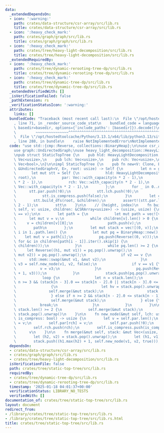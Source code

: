 ```yaml
---
data:
  _extendedDependsOn:
  - icon: ':warning:'
    path: crates/data-structure/csr-array/src/lib.rs
    title: crates/data-structure/csr-array/src/lib.rs
  - icon: ':heavy_check_mark:'
    path: crates/graph/graph/src/lib.rs
    title: crates/graph/graph/src/lib.rs
  - icon: ':heavy_check_mark:'
    path: crates/tree/heavy-light-decomposition/src/lib.rs
    title: crates/tree/heavy-light-decomposition/src/lib.rs
  _extendedRequiredBy:
  - icon: ':heavy_check_mark:'
    path: crates/tree/dynamic-rerooting-tree-dp/src/lib.rs
    title: crates/tree/dynamic-rerooting-tree-dp/src/lib.rs
  - icon: ':heavy_check_mark:'
    path: crates/tree/dynamic-tree-dp/src/lib.rs
    title: crates/tree/dynamic-tree-dp/src/lib.rs
  _extendedVerifiedWith: []
  _isVerificationFailed: false
  _pathExtension: rs
  _verificationStatusIcon: ':warning:'
  attributes:
    links: []
  bundledCode: "Traceback (most recent call last):\n  File \"/opt/hostedtoolcache/Python/3.13.1/x64/lib/python3.13/site-packages/onlinejudge_verify/documentation/build.py\"\
    , line 71, in _render_source_code_stat\n    bundled_code = language.bundle(stat.path,\
    \ basedir=basedir, options={'include_paths': [basedir]}).decode()\n          \
    \         ~~~~~~~~~~~~~~~^^^^^^^^^^^^^^^^^^^^^^^^^^^^^^^^^^^^^^^^^^^^^^^^^^^^^^^^^^^^^^^^^^\n\
    \  File \"/opt/hostedtoolcache/Python/3.13.1/x64/lib/python3.13/site-packages/onlinejudge_verify/languages/rust.py\"\
    , line 288, in bundle\n    raise NotImplementedError\nNotImplementedError\n"
  code: "use std::{cmp::Reverse, collections::BinaryHeap};\n\nuse csr_array::CSRArray;\n\
    use graph::UndirectedGraph;\nuse heavy_light_decomposition::HeavyLightDecomposition;\n\
    \npub struct StaticTopTree {\n    pub hld: HeavyLightDecomposition,\n    pub par:\
    \ Vec<usize>,\n    pub lch: Vec<usize>,\n    pub rch: Vec<usize>,\n    pub is_compress:\
    \ Vec<bool>,\n}\n\nimpl StaticTopTree {\n    pub fn new<V: Clone, E: Clone>(g:\
    \ &UndirectedGraph<V, E>, root: usize) -> Self {\n        let n = g.len();\n \
    \       let mut stt = Self {\n            hld: HeavyLightDecomposition::new(g,\
    \ root),\n            par: Vec::with_capacity(n * 2 - 1),\n            lch: Vec::with_capacity(n\
    \ * 2 - 1),\n            rch: Vec::with_capacity(n * 2 - 1),\n            is_compress:\
    \ Vec::with_capacity(n * 2 - 1),\n        };\n        for _ in 0..n {\n      \
    \      stt.par.push(!0);\n            stt.lch.push(!0);\n            stt.rch.push(!0);\n\
    \            stt.is_compress.push(false);\n        }\n        let children = stt.hld.children();\n\
    \        stt.build_dfs(root, &children);\n        assert!(stt.par.len() == n *\
    \ 2 - 1);\n        stt\n    }\n\n    // (height, index)\n    fn build_dfs(&mut\
    \ self, v: usize, children: &CSRArray<usize>) -> (usize, usize) {\n        assert!(self.hld.leader(v)\
    \ == v);\n\n        let path = {\n            let mut path = vec![v];\n      \
    \      let mut v = v;\n            while children[v].len() > 0 {\n           \
    \     v = children[v][0];\n                path.push(v);\n            }\n    \
    \        path\n        };\n        let mut stack = vec![(0, v)];\n        for\
    \ i in 1..path.len() {\n            let mut pq = BinaryHeap::new();\n        \
    \    let mut v = path[i];\n            pq.push(Reverse((0, v)));\n           \
    \ for &c in children[path[i - 1]].iter().skip(1) {\n                pq.push(Reverse(self.build_dfs(c,\
    \ children)));\n            }\n            while pq.len() >= 2 {\n           \
    \     let Reverse((h1, mut v1)) = pq.pop().unwrap();\n                let Reverse((h2,\
    \ mut v2)) = pq.pop().unwrap();\n                if v2 == v {\n              \
    \      std::mem::swap(&mut v1, &mut v2);\n                }\n                let\
    \ v3 = self.new_node(v1, v2, false);\n                if v == v1 {\n         \
    \           v = v3;\n                }\n                pq.push(Reverse((h1.max(h2)\
    \ + 1, v3)));\n            }\n            stack.push(pq.pop().unwrap().0);\n\n\
    \            loop {\n                let n = stack.len();\n                if\
    \ n >= 3 && (stack[n - 3].0 == stack[n - 2].0 || stack[n - 3].0 <= stack[n - 1].0)\n\
    \                {\n                    let hv = stack.pop().unwrap();\n     \
    \               self.merge(&mut stack);\n                    stack.push(hv);\n\
    \                } else if n >= 2 && stack[n - 2].0 <= stack[n - 1].0 {\n    \
    \                self.merge(&mut stack);\n                } else {\n         \
    \           break;\n                }\n            }\n        }\n\n        while\
    \ stack.len() >= 2 {\n            self.merge(&mut stack);\n        }\n       \
    \ stack.pop().unwrap()\n    }\n\n    fn new_node(&mut self, lch: usize, rch: usize,\
    \ is_compress: bool) -> usize {\n        let v = self.par.len();\n        self.par[lch]\
    \ = v;\n        self.par[rch] = v;\n        self.par.push(!0);\n        self.lch.push(lch);\n\
    \        self.rch.push(rch);\n        self.is_compress.push(is_compress);\n  \
    \      v\n    }\n\n    fn merge(&mut self, stack: &mut Vec<(usize, usize)>) {\n\
    \        let (h2, v2) = stack.pop().unwrap();\n        let (h1, v1) = stack.pop().unwrap();\n\
    \        stack.push((h1.max(h2) + 1, self.new_node(v1, v2, true)));\n    }\n}\n"
  dependsOn:
  - crates/data-structure/csr-array/src/lib.rs
  - crates/graph/graph/src/lib.rs
  - crates/tree/heavy-light-decomposition/src/lib.rs
  isVerificationFile: false
  path: crates/tree/static-top-tree/src/lib.rs
  requiredBy:
  - crates/tree/dynamic-tree-dp/src/lib.rs
  - crates/tree/dynamic-rerooting-tree-dp/src/lib.rs
  timestamp: '2025-01-18 04:01:37+00:00'
  verificationStatus: LIBRARY_NO_TESTS
  verifiedWith: []
documentation_of: crates/tree/static-top-tree/src/lib.rs
layout: document
redirect_from:
- /library/crates/tree/static-top-tree/src/lib.rs
- /library/crates/tree/static-top-tree/src/lib.rs.html
title: crates/tree/static-top-tree/src/lib.rs
---
```


